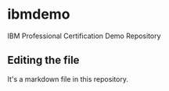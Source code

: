 # ibmdemo
IBM Professional Certification Demo Repository
## Editing the file
It's a markdown file in this repository.
